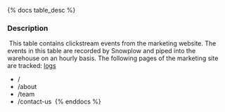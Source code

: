 {% docs table_desc %}
​
### Description
​
This table contains clickstream events from the marketing website.
The events in this table are recorded by Snowplow and piped into the warehouse on an hourly basis. The following pages of the marketing site are tracked: [logs]()
 - /
 - /about
 - /team
 - /contact-us
​
 {% enddocs %}